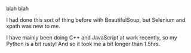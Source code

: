 blah blah



I had done this sort of thing before with BeautifulSoup, but Selenium and xpath was new to me.

I have mainly been doing C++ and JavaScript at work recently, so my Python is a bit rusty! And so it took me a bit longer than 1.5hrs.
